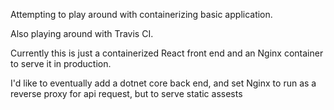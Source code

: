 Attempting to play around with containerizing basic application.

Also playing around with Travis CI.

Currently this is just a containerized React front end and an Nginx container to serve it in production.

I'd like to eventually add a dotnet core back end, and set Nginx to run as a reverse proxy for api request, but to serve static assests